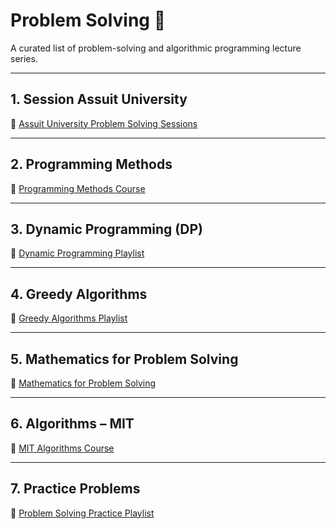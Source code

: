 # Problem Solving 🧩

A curated list of problem-solving and algorithmic programming lecture series.

---

## 1. Session Assuit University
🎥 [Assuit University Problem Solving Sessions](https://www.youtube.com/watch?v=9YUWFoWMfUY&list=PLIOhtFzqhbbGroes7my01e8x6GtP71Ah4)

---

## 2. Programming Methods
🎥 [Programming Methods Course](https://www.youtube.com/watch?v=WTr12dK2Se0&list=PLPt2dINI2MIa3AdNEfMlWS-RXqkpMdUC3)

---

## 3. Dynamic Programming (DP)
🎥 [Dynamic Programming Playlist](https://www.youtube.com/watch?v=gFdP6X4CyKU&list=PLPt2dINI2MIattDutu7IOAMlUuLeN8k2p&pp=0gcJCWUEOCosWNin)

---

## 4. Greedy Algorithms
🎥 [Greedy Algorithms Playlist](https://www.youtube.com/watch?v=iXxP_liQklk&list=PLPt2dINI2MIbJYBTHmRuZuGLIP5PnkzMH)

---

## 5. Mathematics for Problem Solving
🎥 [Mathematics for Problem Solving](https://www.youtube.com/watch?v=Syx2qDjj7TE&list=PLPt2dINI2MIY7l5zyFd1W28rei3b-AXaJ)

---

## 6. Algorithms – MIT
🎥 [MIT Algorithms Course](https://www.youtube.com/watch?v=ZA-tUyM_y7s&list=PLUl4u3cNGP63EdVPNLG3ToM6LaEUuStEY)

---

## 7. Practice Problems
🎥 [Problem Solving Practice Playlist](https://www.youtube.com/watch?v=t05qYeiWGGc&list=PLPt2dINI2MIa5tPrd1wO1pY8w5XuxRbhR)
